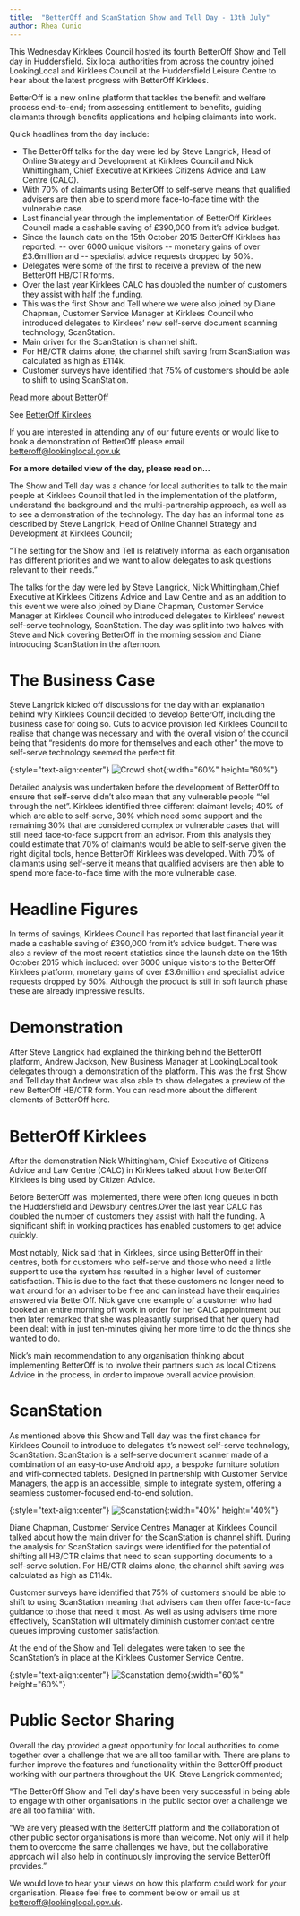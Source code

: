 ```yaml
---
title:  "BetterOff and ScanStation Show and Tell Day - 13th July"
author: Rhea Cunio
---
```

This Wednesday Kirklees Council hosted its fourth BetterOff Show and Tell day in Huddersfield. Six local authorities from across the country joined LookingLocal and Kirklees Council at the Huddersfield Leisure Centre to hear about the latest progress with BetterOff Kirklees.

BetterOff is a new online platform that tackles the benefit and welfare process end-to-end; from assessing entitlement to benefits, guiding claimants through benefits applications and helping claimants into work.  
 
Quick headlines from the day include:
- The BetterOff talks for the day were led by Steve Langrick, Head of Online Strategy and Development at Kirklees Council and Nick Whittingham, Chief Executive at Kirklees Citizens Advice and Law Centre (CALC).
- With 70% of claimants using BetterOff to self-serve means that qualified advisers are then able to spend more face-to-face time with the vulnerable case.
- Last financial year through the implementation of BetterOff Kirklees Council made a cashable saving of £390,000 from it’s advice budget.
- Since the launch date on the 15th October 2015 BetterOff Kirklees has reported:
-- over 6000 unique visitors
-- monetary gains of over £3.6million and
-- specialist advice requests dropped by 50%.
- Delegates were some of the first to receive a preview of the new BetterOff HB/CTR forms.
- Over the last year Kirklees CALC has doubled the number of customers they assist with half the funding.
- This was the first Show and Tell where we were also joined by Diane Chapman, Customer Service Manager at Kirklees Council who introduced delegates to Kirklees’ new self-serve document scanning technology, ScanStation.
- Main driver for the ScanStation is channel shift.
- For HB/CTR claims alone, the channel shift saving from ScanStation was calculated as high as £114k.
- Customer surveys have identified that 75% of customers should be able to shift to using ScanStation.
 
[Read more about BetterOff](https://about.lookinglocal.gov.uk/solutions/betteroff/)

See [BetterOff Kirklees](https://www.betteroffkirklees.org.uk/)
 
If you are interested in attending any of our future events or would like to book a demonstration of BetterOff please email [betteroff@lookinglocal.gov.uk](mailto:betteroff@lookinglocal.gov.uk)
 
**For a more detailed view of the day, please read on...**
 
The Show and Tell day was a chance for local authorities to talk to the main people at Kirklees Council that led in the implementation of the platform, understand the background and the multi-partnership approach, as well as to see a demonstration of the technology. The day has an informal tone as described by Steve Langrick, Head of Online Channel Strategy and Development at Kirklees Council;
 
“The setting for the Show and Tell is relatively informal as each organisation has different priorities and we want to allow delegates to ask questions relevant to their needs.”
 
The talks for the day were led by Steve Langrick, Nick Whittingham,Chief Executive at Kirklees Citizens Advice and Law Centre and as an addition to this event we were also joined by Diane Chapman, Customer Service Manager at Kirklees Council who introduced delegates to Kirklees’ newest self-serve technology, ScanStation. The day was split into two halves with Steve and Nick covering BetterOff in the morning session and Diane introducing ScanStation in the afternoon.
 
 
# The Business Case
Steve Langrick kicked off discussions for the day with an explanation behind why Kirklees Council decided to develop BetterOff, including the business case for doing so. Cuts to advice provision led Kirklees Council to realise that change was necessary and with the overall vision of the council being that “residents do more for themselves and each other” the move to self-serve technology seemed the perfect fit.

{:style="text-align:center"}
![Crowd shot](/assets/images/2016-07-18-better-off-scanstation-show-tell/img_20160713_111608.jpg){:width="60%" height="60%"}

Detailed analysis was undertaken before the development of BetterOff to ensure that self-serve didn’t also mean that any vulnerable people “fell through the net”. Kirklees identified three different claimant levels; 40% of which are able to self-serve, 30% which need some support and the remaining 30% that are considered complex or vulnerable cases that will still need face-to-face support from an advisor. From this analysis they could estimate that 70% of claimants would be able to self-serve given the right digital tools, hence BetterOff Kirklees was developed. With 70% of claimants using self-serve it means that qualified advisers are then able to spend more face-to-face time with the more vulnerable case.
 
# Headline Figures
In terms of savings, Kirklees Council has reported that last financial year it made a cashable saving of £390,000 from it’s advice budget. There was also a review of the most recent statistics since the launch date on the 15th October 2015 which included: over 6000 unique visitors to the BetterOff Kirklees platform, monetary gains of over £3.6million and specialist advice requests dropped by 50%. Although the product is still in soft launch phase these are already impressive results.
 
# Demonstration
After Steve Langrick had explained the thinking behind the BetterOff platform, Andrew Jackson, New Business Manager at LookingLocal took delegates through a demonstration of the platform. This was the first Show and Tell day that Andrew was also able to show delegates a preview of the new BetterOff HB/CTR form. You can read more about the different elements of BetterOff here.
 
# BetterOff Kirklees
After the demonstration Nick Whittingham, Chief Executive of Citizens Advice and Law Centre (CALC) in Kirklees talked about how BetterOff Kirklees is bing used by Citizen Advice.
 
Before BetterOff was implemented, there were often long queues in both the Huddersfield and Dewsbury centres.Over the last year CALC has doubled the number of customers they assist with half the funding. A significant shift in working practices has enabled customers to get advice quickly.
 
Most notably, Nick said that in Kirklees, since using BetterOff in their centres, both for customers who self-serve and those who need a little support to use the system has resulted in a higher level of customer satisfaction. This is due to the fact that these customers no longer need to wait around for an adviser to be free and can instead have their enquiries answered via BetterOff. Nick gave one example of a customer who had booked an entire morning off work in order for her CALC appointment but then later remarked that she was pleasantly surprised that her query had been dealt with in just ten-minutes giving her more time to do the things she wanted to do.
 
Nick’s main recommendation to any organisation thinking about implementing BetterOff is to involve their partners such as local Citizens Advice in the process, in order to improve overall advice provision.
 
# ScanStation
As mentioned above this Show and Tell day was the first chance for Kirklees Council to introduce to delegates it’s newest self-serve technology, ScanStation. ScanStation is a self-serve document scanner made of a combination of an easy-to-use Android app, a bespoke furniture solution and wifi-connected tablets. Designed in partnership with Customer Service Managers, the app is an accessible, simple to integrate system, offering a seamless customer-focused end-to-end solution.

{:style="text-align:center"}
![Scanstation](/assets/images/2016-07-18-better-off-scanstation-show-tell/samsung-galaxy-tab-2c.png){:width="40%" height="40%"}
  
Diane Chapman, Customer Service Centres Manager at Kirklees Council talked about how the main driver for the ScanStation is channel shift. During the analysis for ScanStation savings were identified for the potential of shifting all HB/CTR claims that need to scan supporting documents to a self-serve solution. For HB/CTR claims alone, the channel shift saving was calculated as high as £114k.
 
Customer surveys have identified that 75% of customers should be able to shift to using ScanStation meaning that advisers can then offer face-to-face guidance to those that need it most. As well as using advisers time more effectively, ScanStation will ultimately diminish customer contact centre queues improving customer satisfaction.
 
At the end of the Show and Tell delegates were taken to see the ScanStation’s in place at the Kirklees Customer Service Centre.

{:style="text-align:center"}
![Scanstation demo](/assets/images/2016-07-18-better-off-scanstation-show-tell/img_20160713_141859.jpg){:width="60%" height="60%"}
 
# Public Sector Sharing

Overall the day provided a great opportunity for local authorities to come together over a challenge that we are all too familiar with. There are plans to further improve the features and functionality within the BetterOff product working with our partners throughout the UK. Steve Langrick commented;
 
"The BetterOff Show and Tell day's have been very successful in being able to engage with other organisations in the public sector over a challenge we are all too familiar with.
 
“We are very pleased with the BetterOff platform and the collaboration of other public sector organisations is more than welcome. Not only will it help them to overcome the same challenges we have, but the collaborative approach will also help in continuously improving the service BetterOff provides.”
 
We would love to hear your views on how this platform could work for your organisation. Please feel free to comment below or email us at [betteroff@lookinglocal.gov.uk](mailto:betteroff@lookinglocal.gov.uk).